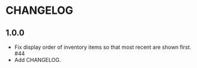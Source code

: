 # CHANGELOG

## 1.0.0

- Fix display order of inventory items so that most recent are shown first. #44
- Add CHANGELOG.